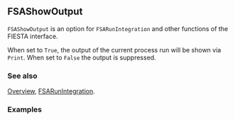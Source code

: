 ## FSAShowOutput

`FSAShowOutput` is an option for `FSARunIntegration` and other functions of the FIESTA interface.

When set to `True`, the output of the current process run will be shown via `Print`. When set to `False` the output is suppressed.

### See also

[Overview](Extra/FeynHelpers.md), [FSARunIntegration](FSARunIntegration.md).

### Examples
